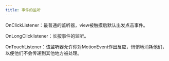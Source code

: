 ```yaml
---
title: 事件的监听
---
```


OnClickListener：最普通的监听器，view被触摸后默认出发点击事件。

OnLongClicklistener：长按事件的监听。

OnTouchListener：该监听器允许你对MotionEvent作出反应，悄悄地消耗他们，以便他们不会传递到其他地方被处理。

